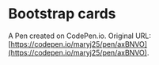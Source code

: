 # Bootstrap cards

A Pen created on CodePen.io. Original URL: [https://codepen.io/maryj25/pen/axBNVO](https://codepen.io/maryj25/pen/axBNVO).


